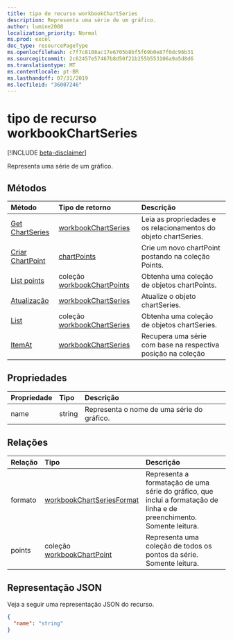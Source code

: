 ```yaml
---
title: tipo de recurso workbookChartSeries
description: Representa uma série de um gráfico.
author: lumine2008
localization_priority: Normal
ms.prod: excel
doc_type: resourcePageType
ms.openlocfilehash: c7f7c8108ac17e6705b8bf5f69b0e87f0dc96b31
ms.sourcegitcommit: 2c62457e57467b8d50f21b255b553106a9a5d8d6
ms.translationtype: MT
ms.contentlocale: pt-BR
ms.lasthandoff: 07/31/2019
ms.locfileid: "36007246"
---
```

# <a name="workbookchartseries-resource-type"></a>tipo de recurso workbookChartSeries

[!INCLUDE [beta-disclaimer](../../includes/beta-disclaimer.md)]

Representa uma série de um gráfico.


## <a name="methods"></a>Métodos

| Método           | Tipo de retorno    |Descrição|
|:---------------|:--------|:----------|
|[Get ChartSeries](../api/chartseries-get.md) | [workbookChartSeries](workbookchartseries.md) |Leia as propriedades e os relacionamentos do objeto chartSeries.|
|[Criar ChartPoint](../api/chartseries-post-points.md) |[chartPoints](workbookchartpoint.md)| Crie um novo chartPoint postando na coleção Points.|
|[List points](../api/chartseries-list-points.md) |coleção [workbookChartPoints](workbookchartpoint.md)| Obtenha uma coleção de objetos chartPoints.|
|[Atualização](../api/chartseries-update.md) | [workbookChartSeries](workbookchartseries.md) |Atualize o objeto chartSeries. |
|[List](../api/chartseries-list.md) | coleção [workbookChartSeries](workbookchartseries.md) |Obtenha uma coleção de objetos chartSeries. |
|[ItemAt](../api/chartseriescollection-itemat.md)|[workbookChartSeries](workbookchartseries.md)|Recupera uma série com base na respectiva posição na coleção|

## <a name="properties"></a>Propriedades
| Propriedade     | Tipo   |Descrição|
|:---------------|:--------|:----------|
|name|string|Representa o nome de uma série do gráfico.|

## <a name="relationships"></a>Relações
| Relação | Tipo   |Descrição|
|:---------------|:--------|:----------|
|formato|[workbookChartSeriesFormat](workbookchartseriesformat.md)|Representa a formatação de uma série do gráfico, que inclui a formatação de linha e de preenchimento. Somente leitura.|
|points|coleção [workbookChartPoint](workbookchartpoint.md)|Representa uma coleção de todos os pontos da série. Somente leitura.|

## <a name="json-representation"></a>Representação JSON

Veja a seguir uma representação JSON do recurso.

<!-- {
  "blockType": "resource",
  "baseType": "microsoft.graph.entity",
  "optionalProperties": [

  ],
  "@odata.type": "microsoft.graph.workbookChartSeries"
}-->

```json
{
  "name": "string"
}

```

<!-- uuid: 8fcb5dbc-d5aa-4681-8e31-b001d5168d79
2015-10-25 14:57:30 UTC -->
<!--
{
  "type": "#page.annotation",
  "description": "ChartSeries resource",
  "keywords": "",
  "section": "documentation",
  "tocPath": "",
  "suppressions": []
}
-->
